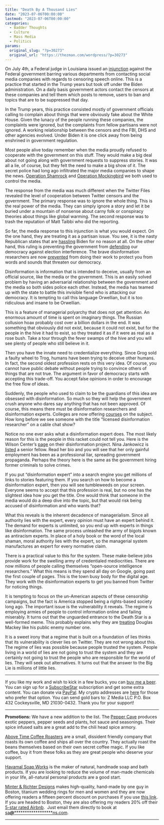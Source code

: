 ```yaml
---
title: "Death By A Thousand Lies"
date: "2023-07-06T00:00:00"
lastmod: "2023-07-06T00:00:00"
categories:
  - Badder Thoughts
  - Culture
  - Mass Media
  - Politics
params:
  original_slug: "?p=30273"
  original_url: "https://thezman.com/wordpress/?p=30273"
---
```


On July 4th, a Federal judge in Louisiana issued an <a
href="https://www.foxnews.com/politics/biden-appeal-big-tech-collusion-ruling-banning-administration-officials-meeting-social-media-firms"
rel="noopener" target="_blank">injunction</a> against the Federal
government barring various departments from contacting social media
companies with regards to censoring speech online. This is a practice
that started in the Trump years but took off under the Biden
administration. On a daily basis government actors contact the censors
at these companies and tell them which posts to remove, users to ban and
topics that are to be suppressed that day.

In the Trump years, this practice consisted mostly of government
officials calling to complain about things that were obviously fake
about the White House. Given the lunacy of the people running these
companies, the complaints were ignored, but the complaints from fellow
partisans were not ignored. A working relationship between the censors
and the FBI, DHS and other agencies evolved. Under Biden it is one click
away from being enshrined in government regulation.

Most people alive today remember when the media proudly refused to
cooperate with the government on this stuff. They would make a big deal
about not going along with government requests to suppress stories. It
was all a lie, of course, but they felt the need to make a big show of
it. The secret police had long ago infiltrated the major media companies
to shape the news.
<a href="https://en.wikipedia.org/wiki/Project_SHAMROCK" rel="noopener"
target="_blank">Operation Shamrock</a> and
<a href="https://en.wikipedia.org/wiki/Operation_Mockingbird"
rel="noopener" target="_blank">Operation Mockingbird</a> we both used to
control the media.

The response from the media was much different when the Twitter Files
revealed the level of cooperation between Twitter censors and the
government. The primary response was to ignore the whole thing. This is
the real power of the media. They can simply ignore a story and let it
be buried under a mountain of nonsense about carny folk or conspiracy
theories about things like global warming. The second response was to
trash the reputation of Matt Taibbi who did the reporting.

So far, the media response to this injunction is what you would expect.
On the one hand, they are treating it as a partisan issue. You see, it
is the nasty Republican states that are
<a href="https://archive.is/Mf7P7" rel="noopener"
target="_blank">hassling</a> Biden for no reason at all. On the other
hand, this ruling is preventing the government from
<a href="https://archive.ph/mQWVm" rel="noopener"
target="_blank">defending</a> our democracy against election
interference. The brave disinformation researchers are now
<a href="https://archive.ph/7tDOm" rel="noopener"
target="_blank">prevented</a> from doing their work to protect you from
words and sounds that threaten our democracy.

Disinformation is information that is intended to deceive, usually from
an official source, like the media or the government. This is an easily
solved problem by having an adversarial relationship between the
government and the media so both sides police each other. Instead, the
media has teamed up with the state to battle this invisible fiend who is
attacking our democracy. It is tempting to call this language Orwellian,
but it is too ridiculous and insane to be Orwellian.

This is a feature of managerial polyarchy that does not get attention.
An enormous amount of time is spent on imaginary things. The Russian
collusion hoax probably cost over a billion dollars in the end. It was
something that obviously did not exist, because it could not exist, but
for the people in the hive it had to exist, so they treated it as if it
were as real as a rose bush. Take a tour through the fever swamps of the
hive and you will see plenty of people who still believe in it.

Then you have the innate need to credentialize everything. Since Grog
sold a faulty wheel to Trog, humans have been trying to deceive other
humans. In fact, the second oldest profession rests on this very idea.
Of course, you cannot have public debate without people trying to
convince others of things that are not true. The argument in favor of
democracy starts with accepting this trade-off. You accept false
opinions in order to encourage the free flow of ideas.

Suddenly, the people who used to claim to be the guardians of this idea
are obsessed with disinformation. So much so they will help the
government crush anyone who dares say anything that has not been
approved. Of course, this means there must be disinformation researchers
and disinformation experts. Colleges are now offering <a
href="https://www.sps.nyu.edu/homepage/academics/courses/GLOB1-GC2051-disinformation-and-narrative-warfare.html"
rel="noopener" target="_blank">courses</a> on the subject. How long
before we see someone with the title “licensed disinformation
researcher” on a cable chat show?

Notice no one ever asks what a disinformation expert does. The most
likely reason for this is the people in this racket could not tell you.
Here is the Wilson Center’s
<a href="https://www.wilsoncenter.org/issue/disinformation"
rel="noopener" target="_blank">page</a> on their disinformation project.
Nina Jankowicz is
<a href="https://www.wilsoncenter.org/person/nina-jankowicz"
rel="noopener" target="_blank">listed</a> a senior fellow. Read her bio
and you will see that her only gainful employment has been as a
professional liar, spreading government propaganda. Perhaps the theory
here is the same as the government hiring former criminals to solve
crimes.

If you put “disinformation expert” into a search engine you get millions
of links to stories featuring them. If you search on how to become a
disinformation expert, then you will see tumbleweeds on your screen.
Everyone seems to accept that this profession is real, but no one has
the slightest idea how you get the title. One would think that someone
in the media would do a deep dive into the topic, but that would risk
being accused of disinformation and who wants that?

What this reveals is the inherent decadence of managerialism. Since all
authority lies with the expert, every opinion must have an expert behind
it. The demand for experts is unlimited, so you end up with experts in
things like disinformation. The same process unleashed the army of
bigots known as antiracism experts. In place of a holy book or the word
of the local shaman, moral authority lies with the expert, so the
managerial system manufactures an expert for every normative claim.

There is a practical value to this for the system. These make-believe
jobs provide work for the swelling army of credentialed mediocrities.
There are now millions of people calling themselves “open-source
intelligence researchers.” What this means is they spend all day on
Google, going past the first couple of pages. This is the town busy body
for the digital age. They work with the disinformation experts to get
you banned from Twitter for noticing things.

It is tempting to focus on the un-American aspects of these censorship
campaigns, but the fact is America stopped being a rights-based society
long ago. The important issue is the vulnerability it reveals. The
regime is employing armies of people to control information online and
failing miserably. It turns out that the unguarded entrance to the Death
Star is a well-formed meme. This probably explains why they are <a
href="https://www.zerohedge.com/news/2023-07-04/political-persecution-douglas-mackey?s=09"
rel="noopener" target="_blank">treating</a> Douglas Mackey like his
public enemy number one.

It is a sweet irony that a regime that is built on a foundation of lies
thinks that its vulnerability is clever lies on Twitter. They are not
wrong about this. The regime of lies was possible because people trusted
the system. People living in a world of lies are not going to trust the
system and they are certainly not going to trust the people who are
responsible for the world of lies. They will seek out alternatives. It
turns out that the answer to the Big Lie is millions of little lies.

------------------------------------------------------------------------

If you like my work and wish to kick in a few bucks, you can
<a href="https://www.buymeacoffee.com/mujolulu" rel="noopener"
target="_blank">buy me a beer</a>. You can sign up for a
<a href="https://www.subscribestar.com/the-z-blog" rel="noopener"
target="_blank">SubscribeStar</a> subscription and get some extra
content. You can donate via <a
href="https://www.paypal.com/donate/?cmd=_s-xclick&amp;hosted_button_id=UDAS2Q8JYA6CN&amp;source=url"
rel="noopener" target="_blank">PayPal</a>. My crypto addresses are
<a href="https://thezman.com/wordpress/?page_id=22713" rel="noopener"
target="_blank">here</a> for those who prefer that option. You can send
gold bars to: Z Media LLC P.O. Box 432 Cockeysville, MD 21030-0432.
Thank you for your support!

------------------------------------------------------------------------

**Promotions:** We have a new addition to the list. The
<a href="https://peppercave.com/shop/ols/products" rel="noopener"
target="_blank">Pepper Cave</a> produces exotic peppers, pepper seeds
and plants, hot sauce and seasonings. Their spice infused salts are a
great add to the chili head spice armory.

<a href="https://abovetimecoffee.com/" rel="noopener"
target="_blank">Above Time Coffee Roasters</a> are a small, dissident
friendly company that roasts its own coffee and ships all over the
country. They actually roast the beans themselves based on their own
secret coffee magic. If you like coffee, buy it from these folks as they
are great people who deserve your support.

<a href="https://havamalsoapworks.com/" rel="noopener"
target="_blank">Havamal Soap Works</a> is the maker of natural, handmade
soap and bath products. If you are looking to reduce the volume of
man-made chemicals in your life, all-natural personal products are a
good start.

<a href="https://www.minterandrichterdesigns.com/"
rel="noreferrer nofollow noopener" target="_blank">Minter &amp; Richter
Designs</a> makes high-quality, hand-made by one guy in Boston, titanium
wedding rings for men and women and they are now offering readers a
fifteen percent discount on purchases if you use
<a href="https://www.minterandrichterdesigns.com/discount/ZMAN"
rel="noreferrer nofollow noopener" target="_blank">this link</a>.
<span class="highlight"><span class="colour"><span class="font"><span class="size">If
you are headed to Boston, they are also offering my readers 20% off
their <a
href="https://www.airbnb.com/users/7988017/listings?user_id=7988017&amp;s=3"
rel="noopener noreferrer" target="_blank">5-star rated Airbnb</a>.  Just
email them directly to book at
<a href="mailto:sa***@*********************ns.com"
data-original-string="BmV/ljG8N/vZ52b5cKMepw==cb7zb2pmdNGzVtBSol4EjNNNK0V/N0s/ZkPGSWCN9M5TFrfi5hWLRfZfd6nypJX1rX0"><span
class="apbct-email-encoder"
data-original-string="fRfbSilIzcqSVfbNHJdTNw==cb7yy1HfrR6W7xNxmHgpjDHEAL0dUc5tdJRwZoF4jY3QQnqegtBZ3v619Or6DMBNsfW"
title="This contact has been encoded by Anti-Spam by CleanTalk. Click to decode. To finish the decoding make sure that JavaScript is enabled in your browser.">sa<span
class="apbct-blur">***</span>@<span
class="apbct-blur">*********************</span>ns.com</span></a>.</span></span></span></span>

------------------------------------------------------------------------
